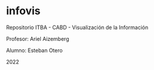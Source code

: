 # infovis

Repositorio ITBA - CABD - Visualización de la Información

Profesor: Ariel Aizemberg


Alumno: Esteban Otero

2022
